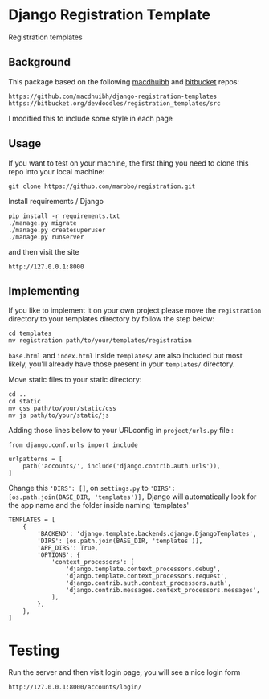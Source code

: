 # Django Registration Template

Registration templates

## Background

This package based on the following [macdhuibh](https://github.com/macdhuibh/django-registration-templates) and [bitbucket](https://bitbucket.org/devdoodles/registration_templates/src) repos:

```
https://github.com/macdhuibh/django-registration-templates
https://bitbucket.org/devdoodles/registration_templates/src
```

I modified this to include some style in each page


## Usage

If you want to test on your machine, the first thing you need to clone this repo into your local machine:

```
git clone https://github.com/marobo/registration.git
```

Install requirements / Django

```
pip install -r requirements.txt
./manage.py migrate
./manage.py createsuperuser
./manage.py runserver
```

and then visit the site

```
http://127.0.0.1:8000
```

## Implementing
If you like to implement it on your own project please move the `registration` directory to your templates directory by follow the step below:

```
cd templates
mv registration path/to/your/templates/registration
```

`base.html` and `index.html` inside `templates/` are also included but most likely, you'll already have those present in your `templates/` directory.

Move static files to your static directory:

```
cd ..
cd static
mv css path/to/your/static/css
mv js path/to/your/static/js
```

Adding those lines below to your URLconfig in `project/urls.py` file :

```
from django.conf.urls import include

urlpatterns = [
    path('accounts/', include('django.contrib.auth.urls')),
]
```

Change this  `'DIRS': []`, on `settings.py` to `'DIRS': [os.path.join(BASE_DIR, 'templates')],`
Django will automatically look for the app name and the folder inside naming 'templates'


```
TEMPLATES = [
    {
        'BACKEND': 'django.template.backends.django.DjangoTemplates',
        'DIRS': [os.path.join(BASE_DIR, 'templates')],
        'APP_DIRS': True,
        'OPTIONS': {
            'context_processors': [
                'django.template.context_processors.debug',
                'django.template.context_processors.request',
                'django.contrib.auth.context_processors.auth',
                'django.contrib.messages.context_processors.messages',
            ],
        },
    },
]
```

# Testing

Run the server and then visit login page, you will see a nice login form

```
http://127.0.0.1:8000/accounts/login/
```
